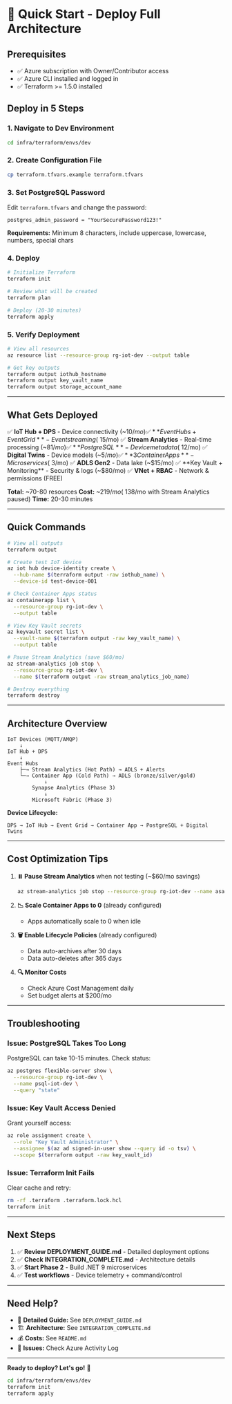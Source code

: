 # 🚀 Quick Start - Deploy Full Architecture

## Prerequisites
- ✅ Azure subscription with Owner/Contributor access
- ✅ Azure CLI installed and logged in
- ✅ Terraform >= 1.5.0 installed

## Deploy in 5 Steps

### **1. Navigate to Dev Environment**
```bash
cd infra/terraform/envs/dev
```

### **2. Create Configuration File**
```bash
cp terraform.tfvars.example terraform.tfvars
```

### **3. Set PostgreSQL Password**
Edit `terraform.tfvars` and change the password:
```hcl
postgres_admin_password = "YourSecurePassword123!"
```

**Requirements:** Minimum 8 characters, include uppercase, lowercase, numbers, special chars

### **4. Deploy**
```bash
# Initialize Terraform
terraform init

# Review what will be created
terraform plan

# Deploy (20-30 minutes)
terraform apply
```

### **5. Verify Deployment**
```bash
# View all resources
az resource list --resource-group rg-iot-dev --output table

# Get key outputs
terraform output iothub_hostname
terraform output key_vault_name
terraform output storage_account_name
```

---

## What Gets Deployed

✅ **IoT Hub + DPS** - Device connectivity (~$10/mo)
✅ **Event Hubs + Event Grid** - Event streaming (~$15/mo)
✅ **Stream Analytics** - Real-time processing (~$81/mo)
✅ **PostgreSQL** - Device metadata (~$12/mo)
✅ **Digital Twins** - Device models (~$5/mo)
✅ **3 Container Apps** - Microservices (~$3/mo)
✅ **ADLS Gen2** - Data lake (~$15/mo)
✅ **Key Vault + Monitoring** - Security & logs (~$80/mo)
✅ **VNet + RBAC** - Network & permissions (FREE)

**Total:** ~70-80 resources
**Cost:** ~$219/mo (~$138/mo with Stream Analytics paused)
**Time:** 20-30 minutes

---

## Quick Commands

```bash
# View all outputs
terraform output

# Create test IoT device
az iot hub device-identity create \
  --hub-name $(terraform output -raw iothub_name) \
  --device-id test-device-001

# Check Container Apps status
az containerapp list \
  --resource-group rg-iot-dev \
  --output table

# View Key Vault secrets
az keyvault secret list \
  --vault-name $(terraform output -raw key_vault_name) \
  --output table

# Pause Stream Analytics (save $60/mo)
az stream-analytics job stop \
  --resource-group rg-iot-dev \
  --name $(terraform output -raw stream_analytics_job_name)

# Destroy everything
terraform destroy
```

---

## Architecture Overview

```
IoT Devices (MQTT/AMQP)
    ↓
IoT Hub + DPS
    ↓
Event Hubs
    ├─→ Stream Analytics (Hot Path) → ADLS + Alerts
    └─→ Container App (Cold Path) → ADLS (bronze/silver/gold)
            ↓
        Synapse Analytics (Phase 3)
            ↓
        Microsoft Fabric (Phase 3)
```

**Device Lifecycle:**
```
DPS → IoT Hub → Event Grid → Container App → PostgreSQL + Digital Twins
```

---

## Cost Optimization Tips

1. **⏸️ Pause Stream Analytics** when not testing (~$60/mo savings)
   ```bash
   az stream-analytics job stop --resource-group rg-iot-dev --name asa-iot-dev
   ```

2. **📉 Scale Container Apps to 0** (already configured)
   - Apps automatically scale to 0 when idle

3. **🗑️ Enable Lifecycle Policies** (already configured)
   - Data auto-archives after 30 days
   - Data auto-deletes after 365 days

4. **🔍 Monitor Costs**
   - Check Azure Cost Management daily
   - Set budget alerts at $200/mo

---

## Troubleshooting

### **Issue: PostgreSQL Takes Too Long**
PostgreSQL can take 10-15 minutes. Check status:
```bash
az postgres flexible-server show \
  --resource-group rg-iot-dev \
  --name psql-iot-dev \
  --query "state"
```

### **Issue: Key Vault Access Denied**
Grant yourself access:
```bash
az role assignment create \
  --role "Key Vault Administrator" \
  --assignee $(az ad signed-in-user show --query id -o tsv) \
  --scope $(terraform output -raw key_vault_id)
```

### **Issue: Terraform Init Fails**
Clear cache and retry:
```bash
rm -rf .terraform .terraform.lock.hcl
terraform init
```

---

## Next Steps

1. ✅ **Review DEPLOYMENT_GUIDE.md** - Detailed deployment options
2. ✅ **Check INTEGRATION_COMPLETE.md** - Architecture details
3. ✅ **Start Phase 2** - Build .NET 9 microservices
4. ✅ **Test workflows** - Device telemetry + command/control

---

## Need Help?

- 📖 **Detailed Guide:** See `DEPLOYMENT_GUIDE.md`
- 🏗️ **Architecture:** See `INTEGRATION_COMPLETE.md`
- 💰 **Costs:** See `README.md`
- 🐛 **Issues:** Check Azure Activity Log

---

**Ready to deploy? Let's go!** 🚀

```bash
cd infra/terraform/envs/dev
terraform init
terraform apply
```

